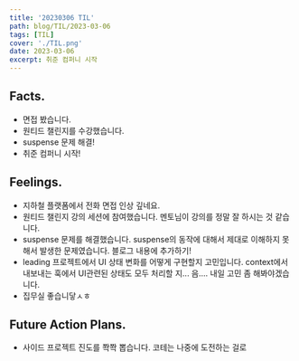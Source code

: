 ```yaml
---
title: '20230306 TIL'
path: blog/TIL/2023-03-06
tags: [TIL]
cover: './TIL.png'
date: 2023-03-06
excerpt: 취준 컴퍼니 시작
---
```


## Facts.

* 면접 봤습니다. 
* 원티드 챌린지를 수강했습니다. 
* suspense 문제 해결!
* 취준 컴퍼니 시작!

## Feelings.

* 지하철 플랫폼에서 전화 면접 인상 깊네요.
* 원티드 챌린지 강의 세션에 참여했습니다. 멘토님이 강의를 정말 잘 하시는 것 같습니다. 
* suspense 문제를 해결했습니다. suspense의 동작에 대해서 제대로 이해하지 못해서 발생한 문제였습니다. 블로그 내용에 추가하기!
* leading 프로젝트에서 UI 상태 변화를 어떻게 구현할지 고민입니다. context에서 내보내는 훅에서 UI관련된 상태도 모두 처리할 지... 음.... 내일 고민 좀 해봐야겠습니다. 
* 집무실 좋습니닿ㅅㅎ


## Future Action Plans.

* 사이드 프로젝트 진도를 쫙쫙 뽑습니다. 코테는 나중에 도전하는 걸로

